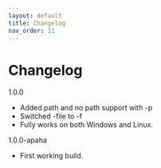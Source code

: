 ```yaml
---
layout: default
title: Changelog
nav_order: 11
---
```


# Changelog

1.0.0
* Added path and no path support with -p
* Switched -file to -f
* Fully works on both Windows and Linux.

1.0.0-apaha
* First working build.
